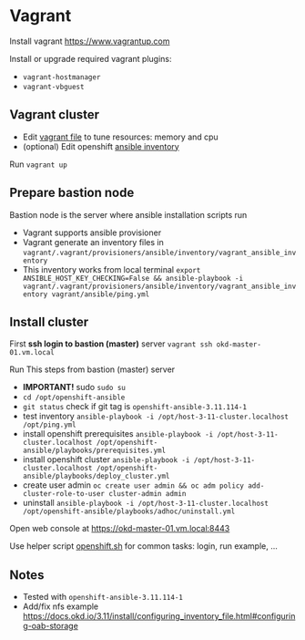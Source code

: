 # Vagrant

Install vagrant <https://www.vagrantup.com>

Install or upgrade required vagrant plugins:

- `vagrant-hostmanager`
- `vagrant-vbguest`

## Vagrant cluster

- Edit [vagrant file](./Vagrantfile) to tune resources: memory and cpu
- (optional) Edit openshift [ansible inventory](./ansible/host-3-11-cluster.localhost)

Run `vagrant up`

## Prepare bastion node

Bastion node is the server where ansible installation scripts run

- Vagrant supports ansible provisioner
- Vagrant generate an inventory files in `vagrant/.vagrant/provisioners/ansible/inventory/vagrant_ansible_inventory`
- This inventory works from local terminal `export ANSIBLE_HOST_KEY_CHECKING=False && ansible-playbook -i vagrant/.vagrant/provisioners/ansible/inventory/vagrant_ansible_inventory vagrant/ansible/ping.yml`

## Install cluster

First **ssh login to bastion (master)** server `vagrant ssh okd-master-01.vm.local`

Run This steps from bastion (master) server

- **IMPORTANT!** sudo `sudo su`
- `cd /opt/openshift-ansible`
- `git status` check if git tag is `openshift-ansible-3.11.114-1` 
- test inventory `ansible-playbook -i /opt/host-3-11-cluster.localhost /opt/ping.yml`
- install openshift prerequisites `ansible-playbook -i /opt/host-3-11-cluster.localhost /opt/openshift-ansible/playbooks/prerequisites.yml`
- install openshift cluster `ansible-playbook -i /opt/host-3-11-cluster.localhost /opt/openshift-ansible/playbooks/deploy_cluster.yml`
- create user admin `oc create user admin && oc adm policy add-cluster-role-to-user cluster-admin admin`
- uninstall `ansible-playbook -i /opt/host-3-11-cluster.localhost /opt/openshift-ansible/playbooks/adhoc/uninstall.yml`

Open web console at <https://okd-master-01.vm.local:8443>

Use helper script [openshift.sh](../openshift.sh) for common tasks: login, run example, ...

## Notes

- Tested with `openshift-ansible-3.11.114-1`
- Add/fix nfs example <https://docs.okd.io/3.11/install/configuring_inventory_file.html#configuring-oab-storage>